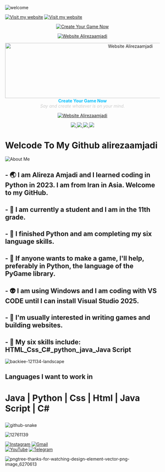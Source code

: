 ![welcome](https://github.com/user-attachments/assets/f67e4beb-0474-4bcf-a02e-c08b244a1335)



[![Visit my website](https://yourdomain.com/banner.gif)](https://yourdomain.com)
[![Visit my website](https://yourdomain.com/banner.gif)](https://yourdomain.com)



<p align="center">
  <a href="https://alirezaamjadi.com" target="_blank" rel="noopener noreferrer">
    <img src="https://github.com/USERNAME/REPO/raw/BRANCH/create_your_game_button.gif" alt="Create Your Game Now" />
  </a>
</p>









<p align="center">
  <a href="https://alirezaamjadi.com" target="_blank">
    <img src="https://img.shields.io/badge/Website-Alirezaamjadi-001F4D?style=for-the-badge&logo=google-chrome&logoColor=white" alt="Website Alirezaamjadi" />
  </a>
</p>
<p align="center">
  <a href="https://alirezaamjadi.com" target="_blank" rel="noopener noreferrer">
    <img 
      src="https://via.placeholder.com/800x180/001F4D/FFFFFF?text=Website+Alirezaamjadi" 
      alt="Website Alirezaamjadi" 
      width="800" height="180"
    />
  </a>
  <br />
  <strong style="color:#00bfff;">Create Your Game Now</strong><br />
  <em style="color:#ccc;">Say and create whatever is on your mind.</em>
</p>



<p align="center">
  <a href="https://alirezaamjadi.com" target="_blank" rel="noopener noreferrer">
    <img src="https://img.shields.io/badge/Website-Alirezaamjadi-001F4D?style=for-the-badge&logo=google-chrome&logoColor=white" alt="Website Alirezaamjadi" />
  </a>
</p>


 <p align="center">
  <a href="https://m.youtube.com/@Haj.alirezaYT">
    <img src="https://img.shields.io/badge/Youtube-Haj.alirezaYT-red?style=for-the-badge&logo=youtube" />
  </a>
  <a href="https://t.me/amjadi2008">
    <img src="https://img.shields.io/badge/Telegram-amjadi2008-blue?style=for-the-badge&logo=telegram" />
  </a>
  <a href="https://www.instagram.com/alirezaamjadi_">
    <img src="https://img.shields.io/badge/Instagram-alirezaamjadi_-pink?style=for-the-badge&logo=instagram" />
  </a>
  <a href="mailto:alirezaamjadi1387@gmail.com">
    <img src="https://img.shields.io/badge/Gmail-alirezaamjadi1387@gmail.com-D14836?style=for-the-badge&logo=gmail&logoColor=white" />
  </a>
</p>



# Welcode To My Github alirezaamjadi






![About Me](https://github.com/user-attachments/assets/e3dfec77-e873-4764-ba0a-08800ec79ec5)





## - 🌏 I am Alireza Amjadi and I learned coding in Python in 2023. I am from Iran in Asia. Welcome to my GitHub.
## - 🔭 I am currently a student and I am in the 11th grade. 
## - 🌱 I finished Python and am completing my six language skills.
## - 👯 If anyone wants to make a game, I'll help, preferably in Python, the language of the PyGame library.
## - 👽 I am using Windows and I am coding with VS CODE until I can install Visual Studio 2025.
## - 📃 I'm usually interested in writing games and building websites.
## - 🧿 My six skills include: HTML_Css_C#_python_java_Java Script
 ![backiee-121134-landscape](https://github.com/user-attachments/assets/ac5bf625-b382-4a64-a1ef-b67b4a352aea)


##




## Languages ​​I want to work in

# Java |  Python |  Css |  Html |  Java Script |  C#
##





![github-snake](https://github.com/user-attachments/assets/87d54cb7-f951-44f8-bdbd-bfbbf0ba73c9)







![12761139](https://github.com/user-attachments/assets/65b57a75-d959-41dd-b268-5037c6cb4575)

[![Instagram](https://img.shields.io/badge/Instagram-E4405F?style=for-the-badge&logo=instagram&logoColor=white)]([[[https://instagram.com/yourinstagram](https://www.instagram.com/alirezaamjadi_?igsh=aHR4bGtxcjh2N2Jz&utm_source=qr)](https://www.instagram.com/alirezaamjadi_?igsh=aHR4bGtxcjh2N2Jz&utm_source=qr](https://www.instagram.com/alirezaamjadi_?igsh=aHR4bGtxcjh2N2Jz&utm_source=qr)))  
[![Gmail](https://img.shields.io/badge/Gmail-D14836?style=for-the-badge&logo=gmail&logoColor=white)](mailto:your.alirezaamjadi1387@gmail.com)  
[![YouTube](https://img.shields.io/badge/YouTube-FF0000?style=for-the-badge&logo=youtube&logoColor=white)]([[https://youtube.com/yourchannel](https://m.youtube.com/@Haj.alirezaYT)](https://m.youtube.com/@Haj.alirezaYT))  
[![Telegram](https://img.shields.io/badge/Telegram-0088CC?style=for-the-badge&logo=telegram&logoColor=white)](https://t.me/Amjadi2008)



![pngtree-thanks-for-watching-design-element-vector-png-image_6270613](https://github.com/user-attachments/assets/38c975a7-47c9-4682-afb9-1644806ee605)

